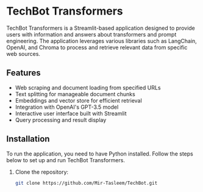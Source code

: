 # TechBot Transformers

TechBot Transformers is a Streamlit-based application designed to provide users with information and answers about transformers and prompt engineering. The application leverages various libraries such as LangChain, OpenAI, and Chroma to process and retrieve relevant data from specific web sources.

## Features

- Web scraping and document loading from specified URLs
- Text splitting for manageable document chunks
- Embeddings and vector store for efficient retrieval
- Integration with OpenAI's GPT-3.5 model
- Interactive user interface built with Streamlit
- Query processing and result display

## Installation

To run the application, you need to have Python installed. Follow the steps below to set up and run TechBot Transformers.

1. Clone the repository:
   ```sh
   git clone https://github.com/Mir-Tasleem/TechBot.git

